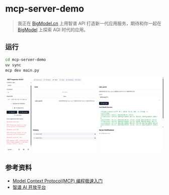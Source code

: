 # mcp-server-demo

> 我正在 [BigModel.cn](https://www.bigmodel.cn/invite?icode=JXz37qMbkNdv%2BcyLuGN5tQZ3c5owLmCCcMQXWcJRS8E%3D) 上用智谱 API 打造新一代应用服务，期待和你一起在 [BigModel](https://www.bigmodel.cn/invite?icode=JXz37qMbkNdv%2BcyLuGN5tQZ3c5owLmCCcMQXWcJRS8E%3D) 上探索 AGI 时代的应用。

## 运行

```bash
cd mcp-server-demo
uv sync
mcp dev main.py
```

![](./assets/Snipaste_2025-04-03_18-23-25.png)

## 参考资料

- [Model Context Protocol(MCP) 编程极速入门](https://github.com/liaokongVFX/MCP-Chinese-Getting-Started-Guide)
- [智谱 AI 开放平台](https://www.bigmodel.cn/invite?icode=JXz37qMbkNdv%2BcyLuGN5tQZ3c5owLmCCcMQXWcJRS8E%3D)
